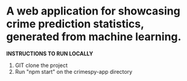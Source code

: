 # A web application for showcasing crime prediction statistics, generated from machine learning.

**INSTRUCTIONS TO RUN LOCALLY**
 1. GIT clone the project
 2. Run "npm start" on the crimespy-app directory
